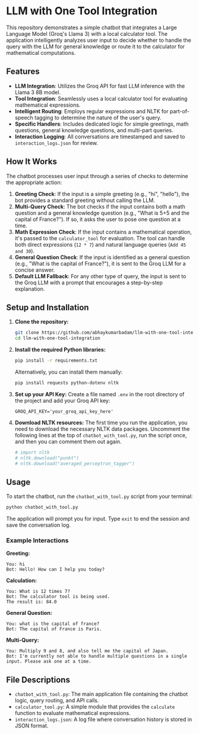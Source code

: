 # LLM with One Tool Integration

This repository demonstrates a simple chatbot that integrates a Large Language Model (Groq's Llama 3) with a local calculator tool. The application intelligently analyzes user input to decide whether to handle the query with the LLM for general knowledge or route it to the calculator for mathematical computations.

## Features

- **LLM Integration**: Utilizes the Groq API for fast LLM inference with the Llama 3 8B model.
- **Tool Integration**: Seamlessly uses a local calculator tool for evaluating mathematical expressions.
- **Intelligent Routing**: Employs regular expressions and NLTK for part-of-speech tagging to determine the nature of the user's query.
- **Specific Handlers**: Includes dedicated logic for simple greetings, math questions, general knowledge questions, and multi-part queries.
- **Interaction Logging**: All conversations are timestamped and saved to `interaction_logs.json` for review.

## How It Works

The chatbot processes user input through a series of checks to determine the appropriate action:

1.  **Greeting Check**: If the input is a simple greeting (e.g., "hi", "hello"), the bot provides a standard greeting without calling the LLM.
2.  **Multi-Query Check**: The bot checks if the input contains both a math question and a general knowledge question (e.g., "What is 5+5 and the capital of France?"). If so, it asks the user to pose one question at a time.
3.  **Math Expression Check**: If the input contains a mathematical operation, it's passed to the `calculator_tool` for evaluation. The tool can handle both direct expressions (`12 * 7`) and natural language queries (`Add 45 and 30`).
4.  **General Question Check**: If the input is identified as a general question (e.g., "What is the capital of France?"), it is sent to the Groq LLM for a concise answer.
5.  **Default LLM Fallback**: For any other type of query, the input is sent to the Groq LLM with a prompt that encourages a step-by-step explanation.

## Setup and Installation

1.  **Clone the repository:**
    ```bash
    git clone https://github.com/abhaykumarbadam/llm-with-one-tool-integration.git
    cd llm-with-one-tool-integration
    ```

2.  **Install the required Python libraries:**
    ```bash
    pip install -r requirements.txt
    ```
    Alternatively, you can install them manually:
    ```bash
    pip install requests python-dotenv nltk
    ```

3.  **Set up your API Key:**
    Create a file named `.env` in the root directory of the project and add your Groq API key:
    ```
    GROQ_API_KEY='your_groq_api_key_here'
    ```

4.  **Download NLTK resources:**
    The first time you run the application, you need to download the necessary NLTK data packages. Uncomment the following lines at the top of `chatbot_with_tool.py`, run the script once, and then you can comment them out again.
    ```python
    # import nltk
    # nltk.download("punkt")
    # nltk.download("averaged_perceptron_tagger")
    ```

## Usage

To start the chatbot, run the `chatbot_with_tool.py` script from your terminal:

```bash
python chatbot_with_tool.py
```

The application will prompt you for input. Type `exit` to end the session and save the conversation log.

### Example Interactions

**Greeting:**
```
You: hi
Bot: Hello! How can I help you today?
```

**Calculation:**
```
You: What is 12 times 7?
Bot: The calculator tool is being used.
The result is: 84.0
```

**General Question:**
```
You: what is the capital of france?
Bot: The capital of France is Paris.
```

**Multi-Query:**
```
You: Multiply 9 and 8, and also tell me the capital of Japan.
Bot: I'm currently not able to handle multiple questions in a single input. Please ask one at a time.
```

## File Descriptions

-   `chatbot_with_tool.py`: The main application file containing the chatbot logic, query routing, and API calls.
-   `calculator_tool.py`: A simple module that provides the `calculate` function to evaluate mathematical expressions.
-   `interaction_logs.json`: A log file where conversation history is stored in JSON format.
